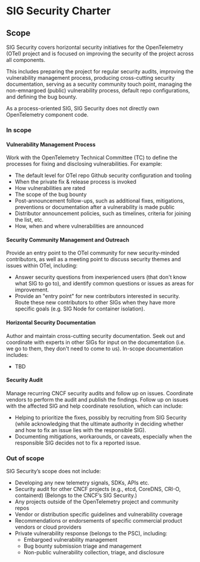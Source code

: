 # SIG Security Charter

## Scope

SIG Security covers horizontal security initiatives for the OpenTelemetry (OTel)
project and is focused on improving the security of the project across all
components.

This includes preparing the project for regular security audits, improving the
vulnerability management process, producing cross-cutting security
documentation, serving as a security community touch point, managing the
non-emnargoed (public) vulnerability process, default repo configurations, and
defining the bug bounty.

As a process-oriented SIG, SIG Security does not directly own OpenTelemetry component
code.

### In scope

#### Vulnerability Management Process

Work with the OpenTelemetry Technical Committee (TC) to define the processes for fixing and disclosing vulnerabilities. For example:

- The default level for OTel repo Github security configuration and tooling
- When the private fix & release process is invoked
- How vulnerabilities are rated
- The scope of the bug bounty
- Post-announcement follow-ups, such as additional fixes, mitigations, preventions or documentation after a vulnerability is made public
- Distributor announcement policies, such as timelines, criteria for joining the list, etc.
- How, when and where vulnerabilities are announced

#### Security Community Management and Outreach

Provide an entry point to the OTel community for new security-minded contributors, as well as a meeting point to discuss security themes and issues within OTel, including:

- Answer security questions from inexperienced users (that don't know what SIG to go to), and identify common questions or issues as areas for improvement.
- Provide an "entry point" for new contributors interested in security. Route these new contributors to other SIGs when they have more specific goals (e.g. SIG Node for container isolation).

#### Horizontal Security Documentation

Author and maintain cross-cutting security documentation. Seek out and coordinate with experts in other SIGs for input on the documentation (i.e. we go to them, they don't need to come to us). In-scope documentation includes:

- TBD

#### Security Audit

Manage recurring CNCF security audits and follow up on issues. Coordinate vendors to perform the audit and publish the findings. Follow up on issues with the affected SIG and help coordinate resolution, which can include:

- Helping to prioritize the fixes, possibly by recruiting from SIG Security (while acknowledging that the ultimate authority in deciding whether and how to fix an issue lies with the responsible SIG).
- Documenting mitigations, workarounds, or caveats, especially when the responsible SIG decides not to fix a reported issue.

### Out of scope

SIG Security’s scope does not include:

- Developing any new telemetry signals, SDKs, APIs etc.
- Security audit for other CNCF projects (e.g., etcd, CoreDNS, CRI-O, containerd) (Belongs to the CNCF’s SIG Security.)
- Any projects outside of the OpenTelemetry project and community repos
- Vendor or distribution specific guidelines and vulnerability coverage
- Recommendations or endorsements of specific commercial product vendors or cloud providers
- Private vulnerability response (belongs to the PSC), including:
  - Embargoed vulnerability management
  - Bug bounty submission triage and management
  - Non-public vulnerability collection, triage, and disclosure
